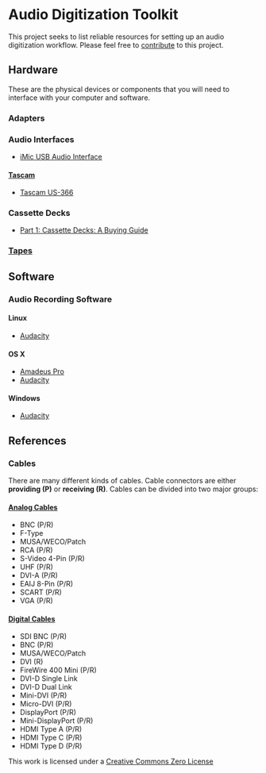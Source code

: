 # Audio Digitization Toolkit

This project seeks to list reliable resources for setting up an audio digitization workflow. Please feel free to [contribute](CONTRIBUTE.md) to this project.

## Hardware
These are the physical devices or components that you will need to interface with your computer and software.

### Adapters

### Audio Interfaces
* [iMic USB Audio Interface](https://griffintechnology.com/us/products/audio/imic)

#### [Tascam](http://tascam.com/products/pc_audio_interface/)
* [Tascam US-366](http://tascam.com/product/us-366/)



### Cassette Decks
* [Part 1: Cassette Decks: A Buying Guide](https://www.cs.cmu.edu/~./gdead/taping-guide/part1.html)

### [Tapes](https://github.com/ablwr/media-id-posters#tapes)

## Software

### Audio Recording Software
#### Linux
* [Audacity](http://www.audacityteam.org/download/linux)

#### OS X
* [Amadeus Pro](http://www.hairersoft.com/pro.html)
* [Audacity](http://www.audacityteam.org/download/mac)

#### Windows
* [Audacity](http://www.audacityteam.org/download/windows)

## References

### Cables
There are many different kinds of cables. Cable connectors are either __providing (P)__ or __receiving (R)__. Cables can be divided into two major groups:

#### [Analog Cables](https://github.com/ablwr/media-id-posters#analog-cables)
- BNC (P/R)
- F-Type
- MUSA/WECO/Patch
- RCA (P/R)
- S-Video 4-Pin (P/R)
- UHF (P/R)
- DVI-A (P/R)
- EAIJ 8-Pin (P/R)
- SCART (P/R)
- VGA (P/R)

#### [Digital Cables](https://github.com/ablwr/media-id-posters#digital-cables)
- SDI BNC (P/R)
- BNC (P/R)
- MUSA/WECO/Patch
- DVI (R)
- FireWire 400 Mini (P/R)
- DVI-D Single Link
- DVI-D Dual Link
- Mini-DVI (P/R)
- Micro-DVI (P/R)
- DisplayPort (P/R)
- Mini-DisplayPort (P/R)
- HDMI Type A (P/R)
- HDMI Type C (P/R)
- HDMI Type D (P/R)

This work is licensed under a [Creative Commons Zero License]()
